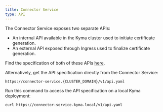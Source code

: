 ```yaml
---
title: Connector Service
type: API
---
```


The Connector Service exposes two separate APIs:

- An internal API available in the Kyma cluster used to initiate certificate generation.
- An external API exposed through Ingress used to finalize certificate generation.

Find the specification of both of these APIs [here](./assets/connectorapi.yaml).

Alternatively, get the API specification directly from the Connector Service:
```
https://connector-service.{CLUSTER_DOMAIN}/v1/api.yaml
```
Run this command to access the API specification on a local Kyma deployment:
``` bash
curl https://connector-service.kyma.local/v1/api.yaml
```
